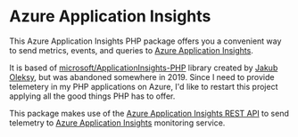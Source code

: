 # Azure Application Insights

This Azure Application Insights PHP package offers you a convenient way to send metrics, events, and queries to [Azure Application Insights].

It is based of [microsoft/ApplicationInsights-PHP] library created by [Jakub Oleksy], but was abandoned somewhere in 2019. Since I need to provide telemetery in my PHP applications on Azure, I'd like to restart this project applying all the good things PHP has to offer.

This package makes use of the [Azure Application Insights REST API] to send telemetry to [Azure Application Insights] monitoring service.

[Jakub Oleksy]: https://github.com/JakubOleksy
[Microsoft]: https://www.microsoft.com 
[Azure Application Insights]: https://docs.microsoft.com/nl-nl/azure/azure-monitor/app/app-insights-overview
[microsoft/ApplicationInsights-PHP]: https://github.com/microsoft/ApplicationInsights-PHP
[Azure Application Insights REST API]: https://dev.applicationinsights.io/
